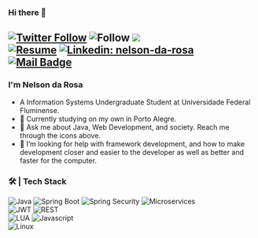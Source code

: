 ### Hi there 👋

<a href="https://twitter.com/nelson_darosa">![Twitter Follow](https://img.shields.io/twitter/follow/nelson_darosa?label=Follow)</a>
![Follow](https://img.shields.io/github/followers/nelsondrp?label=Followers&style=social)
![](https://visitor-badge.glitch.me/badge?page_id=nelsondrp.visitor-badge)
<br>
<a href="https://github.com/nelsondrp/resume/blob/main/CV-NelsondaRosa-06-22.pdf">![Resume](https://img.shields.io/badge/my-resume-blue)</a>
[![Linkedin: nelson-da-rosa](https://img.shields.io/badge/-Nelson-blue?style=flat-square&logo=Linkedin&logoColor=white&link=https://www.linkedin.com/in/nelson-da-rosa/)](https://www.linkedin.com/in/nelson-da-rosa/)
<br>
[![Mail Badge](https://img.shields.io/badge/-nelsondrpin@gmail.com-c14438?style=flat&logo=Gmail&logoColor=white&link=mailto:nelsondrpin@gmail.com)](mailto:nelsondrpin@gmail.com)
---
<!--<img align="right" alt="GIF" src="https://raw.githubusercontent.com/JoeyBling/JoeyBling/master/pic/pusheencode.gif" /> -->

### I'm Nelson da Rosa

- A Information Systems Undergraduate Student at Universidade Federal Fluminense.
- 🌱 Currently studying on my own in Porto Alegre.
- 💬 Ask me about Java, Web Development, and society. Reach me through the icons above.
- 🤔 I’m looking for help with framework development, and how to make development closer and easier to the developer as well as better and faster for the computer.

### 🛠 | Tech Stack
 
![Java](https://img.shields.io/badge/Java-b3b3b3?style=for-the-badge&logo=java&logoColor=white)
![Spring Boot](https://img.shields.io/badge/Spring-6DB33F?style=for-the-badge&logo=springboot&logoColor=white)
![Spring Security](https://img.shields.io/badge/Spring_Security-6DB33F?style=for-the-badge&logo=Spring-Security&logoColor=white)
![Microservices](https://img.shields.io/badge/MICROSERVICES-333333?style=for-the-badge&logo=Restf&logoColor=white)
<br>
![JWT](https://img.shields.io/badge/json%20web%20tokens-323330?style=for-the-badge&logo=json-web-tokens&logoColor=pink)
![REST](https://img.shields.io/badge/Rest-333333?style=for-the-badge&logo=Restf&logoColor=white)
<br>
![LUA](https://img.shields.io/badge/Lua-2C2D72?style=for-the-badge&logo=lua&logoColor=white)
![Javascript](https://img.shields.io/badge/JavaScript-F7DF1E?style=for-the-badge&logo=javascript&logoColor=black)
<br>
![Linux](https://img.shields.io/badge/-Linux-333333?style=for-the-badge&logo=Linux&logoColor=white)



